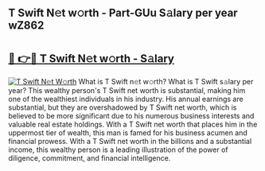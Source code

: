 ## T Swift N𝚎t w𝚘rth - Part-GUu S𝚊lary per year wZ862

# <h2><a href="http://gc2tzr5.nevu.top/?p=T+Swift">🔗 👉🔴 T Swift N𝚎t w𝚘rth - S𝚊lary</a></h2>

[![T Swift N𝚎t W𝚘rth](https://i.imgur.com/Oavwk0R.jpeg)](http://gc2tzr5.nevu.top/?p=T+Swift)
What is T Swift n𝚎t w𝚘rth? What is T Swift s𝚊lary per year?
This wealthy person's T Swift net worth is substantial, making him one of the wealthiest individuals in his industry. His annual earnings are substantial, but they are overshadowed by T Swift net worth, which is believed to be more significant due to his numerous business interests and valuable real estate holdings. With a T Swift net worth that places him in the uppermost tier of wealth, this man is famed for his business acumen and financial prowess. With a T Swift net worth in the billions and a substantial income, this wealthy person is a leading illustration of the power of diligence, commitment, and financial intelligence.
